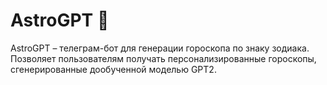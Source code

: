 # AstroGPT 🌠

AstroGPT – телеграм-бот для генерации гороскопа по знаку зодиака.  
Позволяет пользователям получать персонализированные гороскопы, сгенерированные дообученной моделью GPT2.
